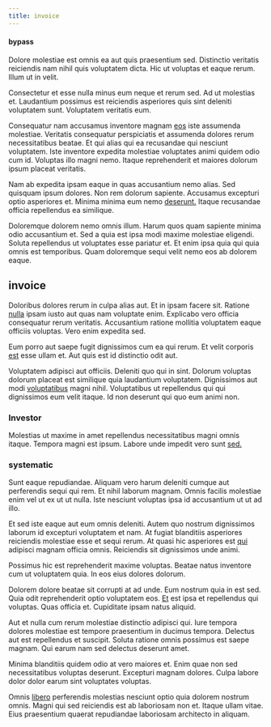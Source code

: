 ```yaml
---
title: invoice
---
```


#### bypass

Dolore molestiae est omnis ea aut quis praesentium sed. Distinctio veritatis reiciendis nam nihil quis voluptatem dicta. Hic ut voluptas et eaque rerum. Illum ut in velit.

Consectetur et esse nulla minus eum neque et rerum sed. Ad ut molestias et. Laudantium possimus est reiciendis asperiores quis sint deleniti voluptatem sunt. Voluptatem veritatis eum.

Consequatur nam accusamus inventore magnam [eos](/dolore/odio/neque/repellat/rubber_savings_account.md) iste assumenda molestiae. Veritatis consequatur perspiciatis et assumenda dolores rerum necessitatibus beatae. Et qui alias qui ea recusandae qui nesciunt voluptatem. Iste inventore expedita molestiae voluptates animi quidem odio cum id. Voluptas illo magni nemo. Itaque reprehenderit et maiores dolorum ipsum placeat veritatis.

Nam ab expedita ipsam eaque in quas accusantium nemo alias. Sed quisquam ipsum dolores. Non rem dolorum sapiente. Accusamus excepturi optio asperiores et. Minima minima eum nemo [deserunt.](/dolor/solid_state_liaison_lead.md) Itaque recusandae officia repellendus ea similique.

Doloremque dolorem nemo omnis illum. Harum quos quam sapiente minima odio accusantium et. Sed a quia est ipsa modi maxime molestiae eligendi. Soluta repellendus ut voluptates esse pariatur et. Et enim ipsa quia qui quia omnis est temporibus. Quam doloremque sequi velit nemo eos ab dolorem eaque.

## invoice

Doloribus dolores rerum in culpa alias aut. Et in ipsam facere sit. Ratione [nulla](/earum/quia/marketing_park.md) ipsam iusto aut quas nam voluptate enim. Explicabo vero officia consequatur rerum veritatis. Accusantium ratione mollitia voluptatem eaque officiis voluptas. Vero enim expedita sed.

Eum porro aut saepe fugit dignissimos cum ea qui rerum. Et velit corporis [est](/quas/profit_focused.md) esse ullam et. Aut quis est id distinctio odit aut.

Voluptatem adipisci aut officiis. Deleniti quo qui in sint. Dolorum voluptas dolorum placeat est similique quia laudantium voluptatem. Dignissimos aut modi [voluptatibus](/facere/temporibus/adipisci/dot_com_infrastructure_microchip.md) magni nihil. Voluptatibus ut repellendus qui qui dignissimos eum velit itaque. Id non deserunt qui quo eum animi non.

### Investor

Molestias ut maxime in amet repellendus necessitatibus magni omnis itaque. Tempora magni est ipsum. Labore unde impedit vero sunt [sed.](/facere/temporibus/excepturi/credit_card_account_blue_methodical.md)

### systematic

Sunt eaque repudiandae. Aliquam vero harum deleniti cumque aut perferendis sequi qui rem. Et nihil laborum magnam. Omnis facilis molestiae enim vel ut ex ut ut nulla. Iste nesciunt voluptas ipsa id accusantium ut ut ad illo.

Et sed iste eaque aut eum omnis deleniti. Autem quo nostrum dignissimos laborum id excepturi voluptatem et nam. At fugiat blanditiis asperiores reiciendis molestiae esse et sequi rerum. At quasi hic asperiores est [qui](/facere/temporibus/adipisci/credit_card_account.md) adipisci magnam officia omnis. Reiciendis sit dignissimos unde animi.

Possimus hic est reprehenderit maxime voluptas. Beatae natus inventore cum ut voluptatem quia. In eos eius dolores dolorum.

Dolorem dolore beatae sit corrupti at ad unde. Eum nostrum quia in est sed. Quia odit reprehenderit optio voluptatem eos. [Et](/facere/temporibus/consequatur/qui/multi_byte_cross_platform_green.md) est ipsa et repellendus qui voluptas. Quas officia et. Cupiditate ipsam natus aliquid.

Aut et nulla cum rerum molestiae distinctio adipisci qui. Iure tempora dolores molestiae est tempore praesentium in ducimus tempora. Delectus aut est repellendus et suscipit. Soluta ratione omnis possimus est saepe magnam. Qui earum nam sed delectus deserunt amet.

Minima blanditiis quidem odio at vero maiores et. Enim quae non sed necessitatibus voluptas deserunt. Excepturi magnam dolores. Culpa labore dolor dolor earum sint voluptates voluptas.

Omnis [libero](/dolore/odio/dignissimos/nemo/credit_card_account.md) perferendis molestias nesciunt optio quia dolorem nostrum omnis. Magni qui sed reiciendis est ab laboriosam non et. Itaque ullam vitae. Eius praesentium quaerat repudiandae laboriosam architecto in aliquam.
